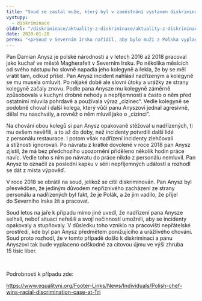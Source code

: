 ```yaml
---
title: "Soud se zastal muže, který byl v zaměstnání vystaven diskriminaci kvůli své národnosti"
vystupy:
  - diskriminace
oldUrl: "/diskriminace/aktuality-z-diskriminace/aktuality-z-diskriminace-2020/soud-se-zastal-muze-ktery-byl-v-zamestnani-vystaven-diskriminaci-kvuli-sve-narodnosti/"
date: 2020-01-20
perex: "<p>Soud v Severním Irsku nařídil, aby bylo muži z Polska vyplaceno odškodné ve výši 15 tisíc liber.</p>"
---
```


<!-- imported from the old website -->

<p>Pan Damian Anysz je polské národnosti a v letech 2016 až 2018 pracoval jako kuchař ve městě Magherafelt v Severním Irsku. Po několika měsících od svého nástupu ho slovně napadla jeho kolegyně a řekla, že by se měl vrátit tam, odkud přišel. Pan Anysz incident nahlásil nadřízeným a kolegyně se mu musela omluvit. Po nějaké době ale slovní útoky a urážky ze strany kolegyně začaly znovu. Podle pana Anysze mu kolegyně záměrně způsobovala v kuchyni drobné nehody a nepříjemnosti a často o něm před ostatními mluvila pohrdavě a používala výraz „cizinec“. Vedle kolegyně se podobně choval i další kolega, který vůči panu Anyszovi jednal agresivně, dělal mu naschvály, a rovněž o něm mluvil jako o „cizinci“.</p> <p>Na chování obou kolegů si pan Anysz opakovaně stěžoval u nadřízených, ti mu ovšem nevěřili, a to až do doby, než incidenty potvrdili další lidé z personálu restaurace. I potom však nadřízení incidenty zlehčovali a stížnosti ignorovali. Po návratu z krátké dovolené v roce 2018 pan Anysz zjistil, že má bez předchozího upozornění přiděleno několik hodin práce navíc. Vedle toho s ním po návratu do práce nikdo z personálu nemluvil. Pan Anysz to označil za poslední kapku v sérii nepříjemných událostí a rozhodl se dát z místa výpověď. </p> <p>V roce 2018 se obrátil na soud, jelikož se cítil diskriminován. Pan Anysz byl přesvědčen, že jediným důvodem nepříznivého zacházení ze strany personálu a nadřízených byl fakt, že je Polák, a že jim vadilo, že přijel do Severního Irska žít a pracovat.</p> <p>Soud letos na jaře k případu mimo jiné uvedl, že nadřízení pana Anysze selhali, neboť situaci neřešili a svojí nečinností umožnili, aby se incidenty opakovaly a stupňovaly. V důsledku toho vzniklo na pracovišti nepřátelské prostředí, kde byl pan Anysz předmětem ponižujícího a urážlivého chování. Soud proto rozhodl, že v tomto případě došlo k diskriminaci a panu Anyszovi tak bude vyplaceno odškodné za citovou újmu ve výši zhruba 15 tisíc liber.</p> <p> </p> <p>Podrobnosti k případu zde:</p> <p><a href="https://www.equalityni.org/Footer-Links/News/Individuals/Polish-chef-wins-racial-discrimination-case-at-Tri" target="_blank">https://www.equalityni.org/Footer-Links/News/Individuals/Polish-chef-wins-racial-discrimination-case-at-Tri</a></p>
